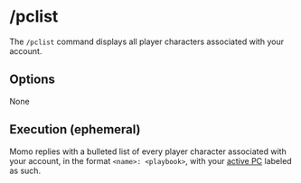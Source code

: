 # /pclist

The `/pclist` command displays all player characters associated with your account.

## Options

None

## Execution (ephemeral)

Momo replies with a bulleted list of every player character associated with your account, in the format `<name>: <playbook>`, with your [active PC](../active-pc.md) labeled as such.
